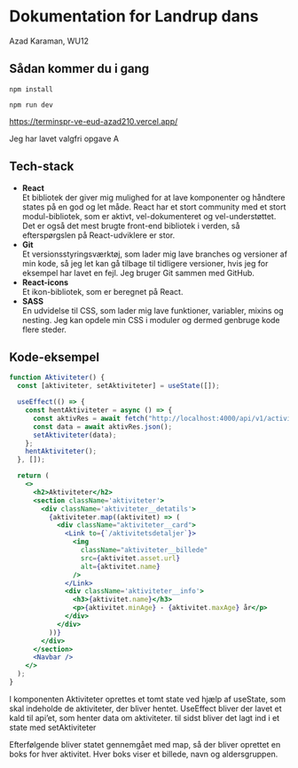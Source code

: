 # Dokumentation for Landrup dans
Azad Karaman, WU12


## Sådan kommer du i gang
`npm install`

`npm run dev`

https://terminspr-ve-eud-azad210.vercel.app/

Jeg har lavet valgfri opgave A

## Tech-stack

* **React**  
Et bibliotek der giver mig mulighed for at lave komponenter og håndtere states på en god og let måde. React har et stort community med et stort modul-bibliotek, som er aktivt, vel-dokumenteret og vel-understøttet. Det er også det mest brugte front-end bibliotek i verden, så efterspørgslen på React-udviklere er stor.
* **Git**  
Et versionsstyringsværktøj, som lader mig lave branches og versioner af min kode, så jeg let kan gå tilbage til tidligere versioner, hvis jeg for eksempel har lavet en fejl. Jeg bruger Git sammen med GitHub.
* **React-icons**  
Et ikon-bibliotek, som er beregnet på React.
* **SASS**  
En udvidelse til CSS, som lader mig lave funktioner, variabler, mixins og nesting. Jeg kan opdele min CSS i moduler og dermed genbruge kode flere steder.


## Kode-eksempel
```jsx
function Aktiviteter() {
  const [aktiviteter, setAktiviteter] = useState([]);

  useEffect(() => { 
    const hentAktiviteter = async () => { 
      const aktivRes = await fetch("http://localhost:4000/api/v1/activities");
      const data = await aktivRes.json();
      setAktiviteter(data);
    };
    hentAktiviteter();
  }, []);

  return (
    <>
      <h2>Aktiviteter</h2>
      <section className='aktiviteter'>
        <div className='aktiviteter__detatils'>
          {aktiviteter.map((aktivitet) => (
            <div className="aktiviteter__card">
              <Link to={`/aktivitetsdetaljer`}>
                <img
                  className="aktiviteter__billede"
                  src={aktivitet.asset.url}
                  alt={aktivitet.name}
                />
              </Link>
              <div className='aktiviteter__info'>
                <h3>{aktivitet.name}</h3>
                <p>{aktivitet.minAge} - {aktivitet.maxAge} år</p>
              </div>
            </div>
          ))}
        </div>
      </section>  
      <Navbar />
    </>
  );
}
```

I komponenten Aktiviteter oprettes et tomt state ved hjælp af useState, som skal indeholde de aktiviteter, der bliver hentet. UseEffect bliver der lavet et kald til api’et, som henter data om aktiviteter. 
til sidst bliver det lagt ind i et state med setAktiviteter

Efterfølgende bliver statet gennemgået med map, så der bliver oprettet en boks for hver aktivitet. Hver boks viser et billede, navn og aldersgruppen.